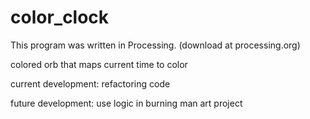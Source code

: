 # color_clock

This program was written in Processing.
(download at processing.org)

colored orb that maps current time to color

current development:
refactoring code

future development:
use logic in burning man art project
